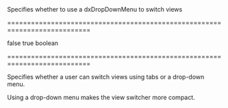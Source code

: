 <!--**
/*-------------------------------------------
    Auto-generated file. Do not modify.
-------------------------------------------

**-->
<!--d-->Specifies whether to use a dxDropDownMenu to switch views<!--/d-->
===========================================================================
<!--default-->false<!--/default-->
<!--custom_default_for_mobile-->true<!--/custom_default_for_mobile-->
<!--type-->boolean<!--/type-->
===========================================================================

<!--shortDescription-->
Specifies whether a user can switch views using tabs or a drop-down menu.
<!--/shortDescription-->

<!--fullDescription-->
Using a drop-down menu makes the view switcher more compact.


<!--/fullDescription-->